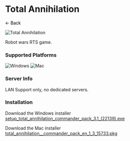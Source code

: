 # Total Annihilation
<a href="javascript:history.back()" style="text-decoration: none; color: black;">&#8592; Back</a>

![Total Annihilation](https://shared.fastly.steamstatic.com/store_item_assets/steam/apps/298030/header.jpg?t=1726478823)

Robot wars RTS game.

### Supported Platforms
![Windows](https://img.icons8.com/color/48/000000/windows-10.png) ![Mac](https://img.icons8.com/color/48/000000/mac-os.png)

### Server Info
LAN Support only, no dedicated servers.

### Installation
Download the Windows installer [setup_total_annihilation_commander_pack_3.1_(22139).exe](https://grlanparty.info/assets/setup_total_annihilation_commander_pack_3.1_(22139).exe)

Download the Mac installer [total_annihilation__commander_pack_en_1_3_15733.pkg](https://grlanparty.info/assets/total_annihilation__commander_pack_en_1_3_15733.pkg)

